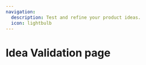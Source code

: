 ```yaml
---
navigation:
  description: Test and refine your product ideas.
  icon: lightbulb
---
```

# Idea Validation page

